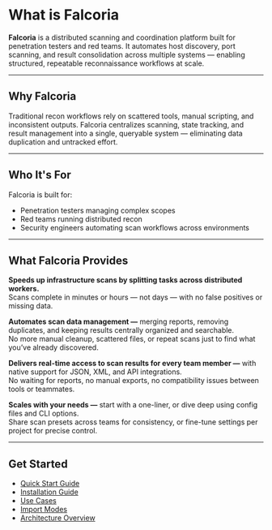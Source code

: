 # What is Falcoria

**Falcoria** is a distributed scanning and coordination platform built for penetration testers and red teams. It automates host discovery, port scanning, and result consolidation across multiple systems — enabling structured, repeatable reconnaissance workflows at scale.

---

## Why Falcoria

Traditional recon workflows rely on scattered tools, manual scripting, and inconsistent outputs. Falcoria centralizes scanning, state tracking, and result management into a single, queryable system — eliminating data duplication and untracked effort.

---

## Who It's For

Falcoria is built for:
- Penetration testers managing complex scopes
- Red teams running distributed recon
- Security engineers automating scan workflows across environments

---
## What Falcoria Provides

**Speeds up infrastructure scans by splitting tasks across distributed workers.**  
Scans complete in minutes or hours — not days — with no false positives or missing data.

**Automates scan data management —** merging reports, removing duplicates, and keeping results centrally organized and searchable.  
No more manual cleanup, scattered files, or repeat scans just to find what you’ve already discovered.

**Delivers real-time access to scan results for every team member —** with native support for JSON, XML, and API integrations.  
No waiting for reports, no manual exports, no compatibility issues between tools or teammates.

**Scales with your needs —** start with a one-liner, or dive deep using config files and CLI options.  
Share scan presets across teams for consistency, or fine-tune settings per project for precise control.

---

## Get Started
- [Quick Start Guide](quick-start.md)
- [Installation Guide](installation.md)
- [Use Cases](use-cases.md)
- [Import Modes](import-modes.md)
- [Architecture Overview](architecture.md)
